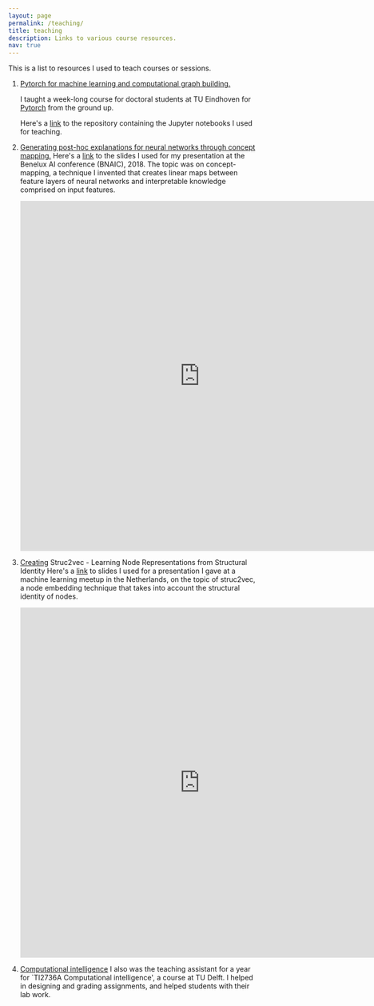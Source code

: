 ```yaml
---
layout: page
permalink: /teaching/
title: teaching
description: Links to various course resources.
nav: true
---
```


This is a list to resources I used to teach courses or sessions.

1. <ins>Pytorch for machine learning and computational graph building.</ins>

    I taught a week-long course for doctoral students at TU Eindhoven for  [Pytorch](https://pytorch.org) from the ground up. 

    Here's a [link](https://gitlab.com/mallochio/Pytorch-tutorials) to the repository containing the Jupyter notebooks I used for teaching. 


2. <ins>Generating post-hoc explanations for neural networks through concept mapping.</ins>
    Here's a [link](https://siddharth.ai/assets/pdf/Concept-mapping.pdf) to the slides I used for my presentation at the Benelux AI conference (BNAIC), 2018. The topic was on concept-mapping, a technique I invented that creates linear maps between feature layers of neural networks and interpretable knowledge comprised on input features.

    <iframe src="http://docs.google.com/gview?url=https://siddharth.ai/assets/pdf/Concept-mapping.pdf&embedded=true" style="width:718px; height:700px;" frameborder="0"></iframe>


3. <ins>Creating</ins> Struc2vec - Learning Node Representations from Structural Identity
    Here's a [link](https://siddharth.ai/assets/pdf/struc2vec.pdf) to slides I used for a presentation I gave at a machine learning meetup in the Netherlands, on the topic of struc2vec, a node embedding technique that takes into account the structural identity of nodes.

    <iframe src="http://docs.google.com/gview?url=https://siddharth.ai/assets/pdf/struc2vec.pdf&embedded=true" style="width:718px; height:700px;" frameborder="0"></iframe>


4. <ins>Computational intelligence</ins>
    I also was the teaching assistant for a year for `TI2736A Computational intelligence', a course at TU Delft. I helped in designing and grading assignments, and helped students with their lab work.